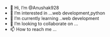 - 👋 Hi, I’m @Anushak928
- 👀 I’m interested in ...web development,python
- 🌱 I’m currently learning ..web development
- 💞️ I’m looking to collaborate on ...
- 📫 How to reach me ...

<!---
Anushak928/Anushak928 is a ✨ special ✨ repository because its `README.md` (this file) appears on your GitHub profile.
You can click the Preview link to take a look at your changes.
--->
